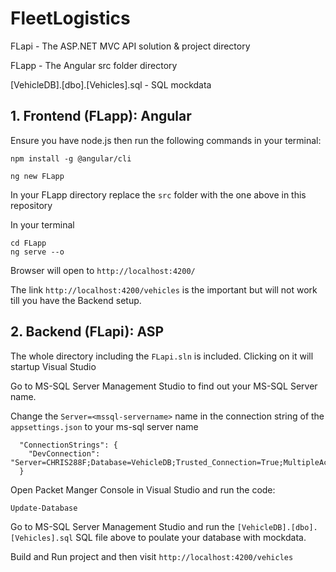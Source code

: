 # FleetLogistics
FLapi - The ASP.NET MVC API solution & project directory

FLapp - The Angular src folder directory

[VehicleDB].[dbo].[Vehicles].sql - SQL mockdata



## 1. Frontend (FLapp): Angular 
Ensure you have node.js then run the following commands in your terminal:

```
npm install -g @angular/cli

ng new FLapp
```
In your FLapp directory replace the `src` folder with the one above in this repository

In your terminal 

```
cd FLapp
ng serve --o
```
Browser will open to ```http://localhost:4200/```

The link `http://localhost:4200/vehicles` is the important but will not work till you have the Backend setup.


## 2. Backend (FLapi): ASP
The whole directory including the `FLapi.sln` is included. Clicking on it will startup Visual Studio

Go to MS-SQL Server Management Studio to find out your MS-SQL Server name.

Change the `Server=<mssql-servername>` name in the connection string of the `appsettings.json` to your ms-sql server name

```
  "ConnectionStrings": {
    "DevConnection": "Server=CHRIS288F;Database=VehicleDB;Trusted_Connection=True;MultipleActiveResultSets=True;"
  }
```

Open Packet Manger Console in Visual Studio and run the code:

```
Update-Database

```
Go to MS-SQL Server Management Studio and run the `[VehicleDB].[dbo].[Vehicles].sql` SQL file above to poulate your database with mockdata.

Build and Run project and then visit `http://localhost:4200/vehicles`
